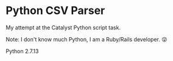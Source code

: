 # Python CSV Parser

My attempt at the Catalyst Python script task.

Note: I don't know much Python, I am a Ruby/Rails developer. 😜

Python 2.7.13
